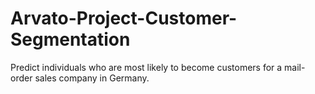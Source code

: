 # Arvato-Project-Customer-Segmentation
Predict individuals who are most likely to become customers for a mail-order sales company in Germany.
